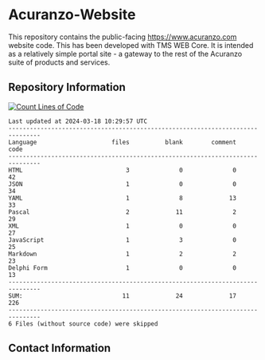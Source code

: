 # Acuranzo-Website
This repository contains the public-facing https://www.acuranzo.com website code. This has been developed with TMS WEB Core. It is intended as a relatively simple portal site - a gateway to the rest of the Acuranzo suite of products and services. 

## Repository Information
[![Count Lines of Code](https://github.com/lanboss-ltd/Acuranzo-Website/actions/workflows/main.yml/badge.svg)](https://github.com/lanboss-ltd/Acuranzo-Website/actions/workflows/main.yml)
<!--CLOC-START -->
```
Last updated at 2024-03-18 10:29:57 UTC
-------------------------------------------------------------------------------
Language                     files          blank        comment           code
-------------------------------------------------------------------------------
HTML                             3              0              0             42
JSON                             1              0              0             34
YAML                             1              8             13             33
Pascal                           2             11              2             29
XML                              1              0              0             27
JavaScript                       1              3              0             25
Markdown                         1              2              2             23
Delphi Form                      1              0              0             13
-------------------------------------------------------------------------------
SUM:                            11             24             17            226
-------------------------------------------------------------------------------
6 Files (without source code) were skipped
```
<!--CLOC-END-->

## Contact Information
